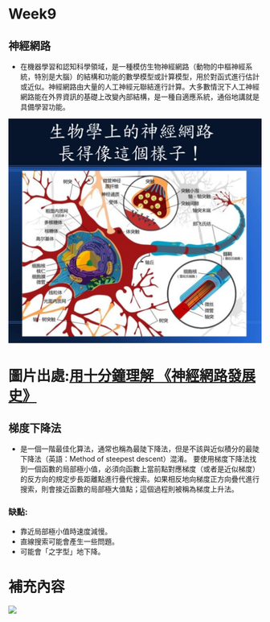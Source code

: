 # Week9 
## 神經網路
* 在機器學習和認知科學領域，是一種模仿生物神經網路（動物的中樞神經系統，特別是大腦）的結構和功能的數學模型或計算模型，用於對函式進行估計或近似。神經網路由大量的人工神經元聯結進行計算。大多數情況下人工神經網路能在外界資訊的基礎上改變內部結構，是一種自適應系統，通俗地講就是具備學習功能。
<img src="img/NN.png"> 

# 圖片出處:[用十分鐘理解 《神經網路發展史》](https://www.slideshare.net/ccckmit/ss-69447809)

## 梯度下降法
* 是一個一階最佳化算法，通常也稱為最陡下降法，但是不該與近似積分的最陡下降法（英語：Method of steepest descent）混淆。 要使用梯度下降法找到一個函數的局部極小值，必須向函數上當前點對應梯度（或者是近似梯度）的反方向的規定步長距離點進行疊代搜索。如果相反地向梯度正方向疊代進行搜索，則會接近函數的局部極大值點；這個過程則被稱為梯度上升法。
### 缺點:
* 靠近局部極小值時速度減慢。
* 直線搜索可能會產生一些問題。
* 可能會「之字型」地下降。

# 補充內容
<img src="img/.png"> 
